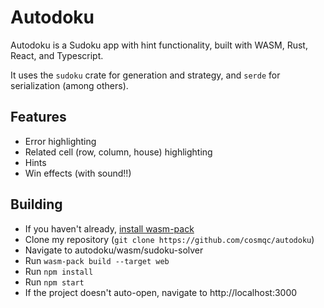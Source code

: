 # Autodoku

Autodoku is a Sudoku app with hint functionality, built with WASM, Rust, React, and Typescript.

It uses the `sudoku` crate for generation and strategy, and `serde` for serialization (among others).

## Features
- Error highlighting
- Related cell (row, column, house) highlighting
- Hints
- Win effects (with sound!!)

## Building
- If you haven't already, [install wasm-pack](https://rustwasm.github.io/wasm-pack/installer/)
- Clone my repository (`git clone https://github.com/cosmqc/autodoku`)
- Navigate to autodoku/wasm/sudoku-solver
- Run `wasm-pack build --target web`
- Run `npm install`
- Run `npm start`
- If the project doesn't auto-open, navigate to http://localhost:3000
